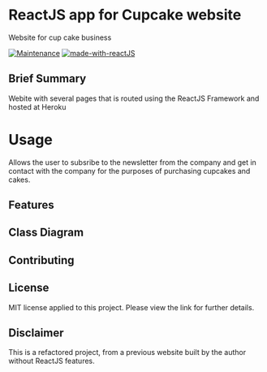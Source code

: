 # ReactJS app for Cupcake website

Website for cup cake business

[![Maintenance](https://img.shields.io/badge/Maintained%3F-yes-green.svg)](https://GitHub.com/Naereen/StrapDown.js/graphs/commit-activity)
[![made-with-reactJS](https://img.shields.io/badge/Made%20with-reactJS-1f425f.svg)](https://www.reactjs.org)

## Brief Summary

Webite with several pages that is routed using the ReactJS Framework and hosted at Heroku


# Usage

Allows the user to subsribe to the newsletter from the company and get in contact with the company for the purposes of purchasing cupcakes and cakes.

## Features


## Class Diagram



## Contributing



## License

MIT license applied to this project. Please view the link for further details.



## Disclaimer

This is a refactored project, from a previous website built by the author without ReactJS features.
